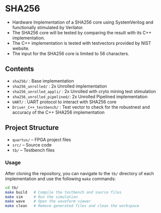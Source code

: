 # SHA256
- Hardware Implementation of a SHA256 core using SystemVerilog and functionally stimulated by Verilator.<br>
- The SHA256 core will be tested by comparing the result with its C++ implementation.<br>
- The C++ implementation is tested with testvectors provided by NIST website.<br>
- The input for the SHA256 core is limited to 56 characters.
## Contents
- `sha256/`                   : Base implementation
- `sha256_unrolled/`          : 2x Unrolled implementation
- `sha256_unrolled_appli/`    : 2x Unrolled with cryto mining test stimulation
- `sha256_unrolled_pipelined/`: 2x Unrolled Pipelined implementation
- `UART/` : UART protocol to interact with SHA256 core
- `Driver_C++_testbench/` : Test vector to check for the robustnest and accuracy of the C++ SHA256 implementation
## Project Structure
- `quartus/` – FPGA project files
- `src/`     – Source code
- `tb/`      – Testbench files
### Usage
After cloning the repository, you can navigate to the `tb/` directory of each implementation and use the following `make` commands:
```bash
cd tb/
make build   # Compile the testbench and source files
make sim     # Run the simulation
make wave    # Open the waveform viewer
make clean   # Remove generated files and clean the workspace

